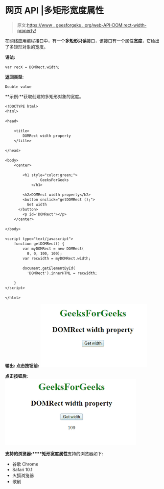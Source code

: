 # 网页 API |多矩形宽度属性

> 原文:[https://www . geesforgeks . org/web-API-DOM rect-width-property/](https://www.geeksforgeeks.org/web-api-domrect-width-property/)

在网络应用编程接口中，有一个**多矩形只读**接口，该接口有一个属性**宽度**，它给出了多矩形对象的宽度。

**语法:**

```htmlhtml
var recX = DOMRect.width;
```

**返回类型:**

```htmlhtml
Double value
```

**示例:**获取创建的多矩形对象的宽度。

```htmlhtml
<!DOCTYPE html>
<html>

<head>

    <title>
        DOMRect width property
    </title>

</head>

<body>
    <center>

        <h1 style="color:green;"> 
                GeeksForGeeks 
            </h1>

        <h2>DOMRect width property</h2>
        <button onclick="getDOMRect ();">
          Get width
      </button>
        <p id='DOMRect'></p>
    </center>

</body>

<script type="text/javascript">
    function getDOMRect() {
        var myDOMRect = new DOMRect(
          0, 0, 100, 100);
        var recwidth = myDOMRect.width;

        document.getElementById(
          'DOMRect').innerHTML = recwidth;

    }
</script>

</html>
```

**输出:**
**点击按钮前:**
![](img/30429a47df1e8486ab1958443c6bbce4.png)

**点击按钮后:**
![](img/798d34d65739d1828b0ac5de8eac4ebb.png)

**支持的浏览器:****矩形宽度属性**支持的浏览器如下:

*   谷歌 Chrome
*   Safari 10.1
*   火狐浏览器
*   歌剧